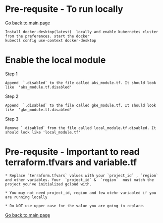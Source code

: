 # Pre-requsite  - To run locally

[Go back to main page](../README.md)

```
Install docker-desktop(latest)  locally and enable kubernetes cluster from the preferences. start the docker
kubectl config use-context docker-desktop
```

# Enable the local module
Step 1
```
Append  `.disabled` to the file called aks_module.tf. It should look like  'aks_module.tf.disabled'
```
Step 2
```
Append  `.disabled` to the file called gke_module.tf. It should look like  'gke_module.tf.disabled'
```
Step 3
```
Remove `.disabled` from the file called local_module.tf.disabled. It should look like 'local_module.tf'
```

# Pre-requsite  - Important to read  terraform.tfvars and variable.tf

```
* Replace `terraform.tfvars` values with your `project_id` , `region` and other variables. Your  `project_id` &  `region`  must match the project you've initialized gcloud with. 

* You may not need project_id, region and few otehr variabled if you are running locally

* Do NOT use upper case for the value you are going to replace.
```


[Go back to main page](../README.md)
